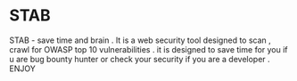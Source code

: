 # STAB
STAB - save time and brain . It is a web security tool designed to scan , crawl for OWASP top 10 vulnerabilities . it is designed to save time for you if u are bug bounty hunter or check your security if you are a developer . ENJOY  
